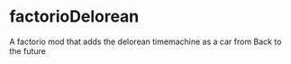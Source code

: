 # factorioDelorean
A factorio mod that adds the delorean timemachine as a car from Back to the future
